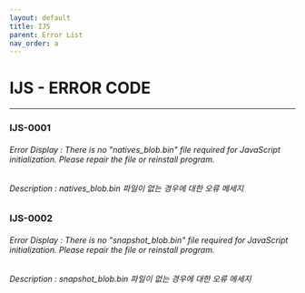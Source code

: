 ```yaml
---
layout: default
title: IJS
parent: Error List
nav_order: a
---
```

# IJS - ERROR CODE

---

### IJS-0001

###### Error Display : There is no \"natives\_blob.bin\" file required for JavaScript initialization. Please repair the file or reinstall program.

###### Description : natives\_blob.bin 파일이 없는 경우에 대한 오류 메세지

### IJS-0002

###### Error Display : There is no "snapshot\_blob.bin" file required for JavaScript initialization. Please repair the file or reinstall program.

###### Description : snapshot\_blob.bin 파일이 없는 경우에 대한 오류 메세지



